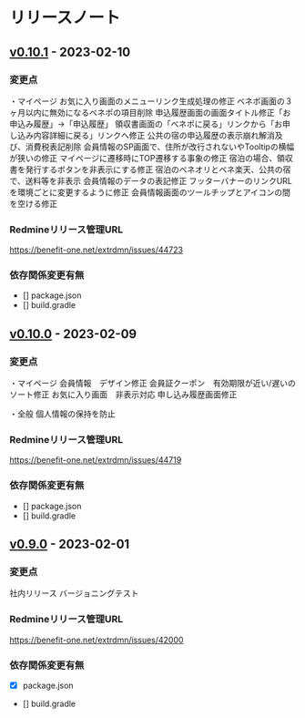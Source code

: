 # リリースノート
## [v0.10.1](https://github.com/SBWorks/bo-bsff-frontend-mypage/compare/v0.10.0...v0.10.1) - 2023-02-10
### 変更点
・マイページ
お気に入り画面のメニューリンク生成処理の修正
ベネポ画面の３ヶ月以内に無効になるベネポの項目削除
申込履歴画面の画面タイトル修正「お申込み履歴」→「申込履歴」
領収書画面の「ベネポに戻る」リンクから「お申し込み内容詳細に戻る」リンクへ修正
公共の宿の申込履歴の表示崩れ解消及び、消費税表記削除
会員情報のSP画面で、住所が改行されないやTooltipの横幅が狭いの修正
マイページに遷移時にTOP遷移する事象の修正
宿泊の場合、領収書を発行するボタンを非表示にする修正
宿泊のベネオリとベネ楽天、公共の宿で、送料等を非表示
会員情報のデータの表記修正
フッターバナーのリンクURLを環境ごとに変更するように修正
会員情報画面のツールチップとアイコンの間を空ける修正
### Redmineリリース管理URL
https://benefit-one.net/extrdmn/issues/44723
### 依存関係変更有無
-  [] package.json
-  [] build.gradle

## [v0.10.0](https://github.com/SBWorks/bo-bsff-frontend-mypage/compare/v0.9.0...v0.10.0) - 2023-02-09
### 変更点
・マイページ
会員情報　デザイン修正
会員証クーポン　有効期限が近い/遅いのソート修正
お気に入り画面　非表示対応
申し込み履歴画面修正

・全般
個人情報の保持を防止
### Redmineリリース管理URL
https://benefit-one.net/extrdmn/issues/44719
### 依存関係変更有無
-  [] package.json
-  [] build.gradle
## [v0.9.0](https://github.com/SBWorks/bo-bsff-frontend-mypage/commits/v0.9.0) - 2023-02-01
### 変更点
社内リリース
バージョニングテスト
### Redmineリリース管理URL
https://benefit-one.net/extrdmn/issues/42000
### 依存関係変更有無
-  [x] package.json
-  [] build.gradle
